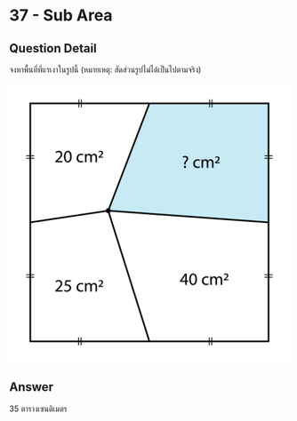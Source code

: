 # 37 - Sub Area
## Question Detail
จงหาพื้นที่ที่แรเงาในรูปนี้ (หมายเหตุ: สัดส่วนรูปไม่ได้เป็นไปตามจริง)

![](assets/sub_area.png)

## Answer
35 ตารางเซนติเมตร
